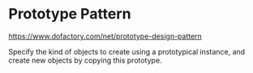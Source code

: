 ﻿# Prototype Pattern

https://www.dofactory.com/net/prototype-design-pattern

Specify the kind of objects to create using a prototypical instance, and create new objects by copying this prototype.

